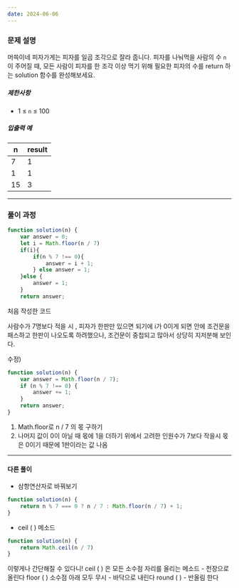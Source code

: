 ```yaml
---
date: 2024-06-06
---
```

### 문제 설명 
머쓱이네 피자가게는 피자를 일곱 조각으로 잘라 줍니다. 피자를 나눠먹을 사람의 수 `n`이 주어질 때, 모든 사람이 피자를 한 조각 이상 먹기 위해 필요한 피자의 수를 return 하는 solution 함수를 완성해보세요.

##### 제한사항

- 1 ≤ `n` ≤ 100

##### 입출력 예

| n   | result |
| --- | ------ |
| 7   | 1      |
| 1   | 1      |
| 15  | 3      |

---------------
### 풀이 과정 
```js
function solution(n) {
    var answer = 0;
    let i = Math.floor(n / 7)
    if(i){
        if(n % 7 !== 0){
            answer = i + 1;
        } else answer = 1;
    }else {
        answer = 1;
    }
    return answer;
```
처음 작성한 코드

사람수가 7명보다 적을 시 , 피자가 한판만 있으면 되기에 i가 0이게 되면 안에 조건문을 패스하고 한판이 나오도록 하려했으나, 조건문이 중첩되고 많아서 상당히 지저분해 보인다. 

수정) 
```js
function solution(n) {
    var answer = Math.floor(n / 7);
    if (n % 7 !== 0) {
        answer += 1;
    }
    return answer;
}
```
1. Math.floor로 n / 7 의 몫 구하기 
2. 나머지 값이 0이 아닐 때 몫에 1을 더하기
	위에서 고려한 인원수가 7보다 작을시 몫은 0이기 때문에 1판이라는 값 나옴 

-------------
#### 다른 풀이 
- 삼항연산자로 바꿔보기 
```js
function solution(n) {
    return n % 7 === 0 ? n / 7 : Math.floor(n / 7) + 1;
}
```

- ceil ( ) 메소드 
```js
function solution(n) {
    return Math.ceil(n / 7)
}
```
이렇게나 간단해질 수 있다니! 
ceil ( ) 은 모든 소수점 자리를 올리는 메소드 - 천장으로 올린다 
floor ( ) 소수점 아래 모두 무시 - 바닥으로 내린다 
round ( ) - 반올림 한다 
